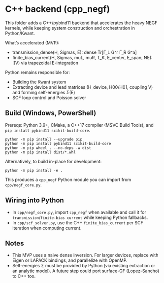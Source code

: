 # C++ backend (cpp_negf)

This folder adds a C++/pybind11 backend that accelerates the heavy NEGF kernels, while keeping system construction and orchestration in Python/Kwant.

What’s accelerated (MVP):
- transmission_dense(H, Sigmas, E): dense Tr[Γ_L G^r Γ_R G^a]
- finite_bias_current(H, Sigmas, muL, muR, T_K, E_center, E_span, NE): I(V) via trapezoidal E-integration

Python remains responsible for:
- Building the Kwant system
- Extracting device and lead matrices (H_device, H00/H01, coupling V) and forming self-energies Σ(E)
- SCF loop control and Poisson solver

## Build (Windows, PowerShell)

Prereqs: Python 3.9+, CMake, a C++17 compiler (MSVC Build Tools), and `pip install pybind11 scikit-build-core`.

```
python -m pip install --upgrade pip
python -m pip install pybind11 scikit-build-core
python -m pip wheel . --no-deps -w dist
python -m pip install dist/*.whl
```

Alternatively, to build in-place for development:
```
python -m pip install -e .
```

This produces a `cpp_negf` Python module you can import from `cpp/negf_core.py`.

## Wiring into Python

- In `cpp/negf_core.py`, import `cpp_negf` when available and call it for `transmission`/`finite-bias current` while keeping Python fallbacks.
- In `cpp/scf_solver.py`, use the C++ `finite_bias_current` per SCF iteration when computing current.

## Notes

- This MVP uses a naive dense inversion. For larger devices, replace with Eigen or LAPACK bindings, and parallelize with OpenMP.
- Self-energies Σ must be provided by Python (via existing extraction or an analytic model). A future step could port surface-GF (Lopez-Sancho) to C++ too.
